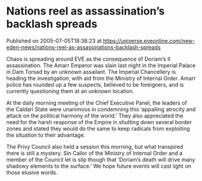 # Nations reel as assassination’s backlash spreads
Published on 2005-07-05T18:38:23 at https://universe.eveonline.com/new-eden-news/nations-reel-as-assassinations-backlash-spreads

Chaos is spreading around EVE as the consequence of Doriam’s II assassination. The Amarr Emperor was slain last night in the Imperial Palace in Dam Torsad by an unknown assailant. The Imperial Chancellery is heading the investigation, with aid from the Ministry of Internal Order. Amarr police has rounded up a few suspects, believed to be foreigners, and is currently questioning them at an unknown location.   
  
At the daily morning meeting of the Chief Executive Panel, the leaders of the Caldari State were unanimous in condemning this ‘appalling atrocity and attack on the political harmony of the world.’ They also appreciated the need for the harsh response of the Empire in shutting down several border zones and stated they would do the same to keep radicals from exploiting the situation to their advantage.   
  
The Privy Council also held a session this morning, but what transpired there is still a mystery. Sin Callor of the Ministry of Internal Order and a member of the Council let is slip though that ‘Doriam’s death will drive many shadowy elements to the surface.’ We hope future events will cast light on those elusive words.
